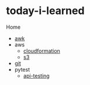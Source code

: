 # today-i-learned

Home
* [awk](awk.md)
* aws
    * [cloudformation](aws/cloudformation.md)
    * [s3](aws/s3.md)
* [git](git.md)
* pytest
    * [api-testing](pytest/api-testing/README.md)


